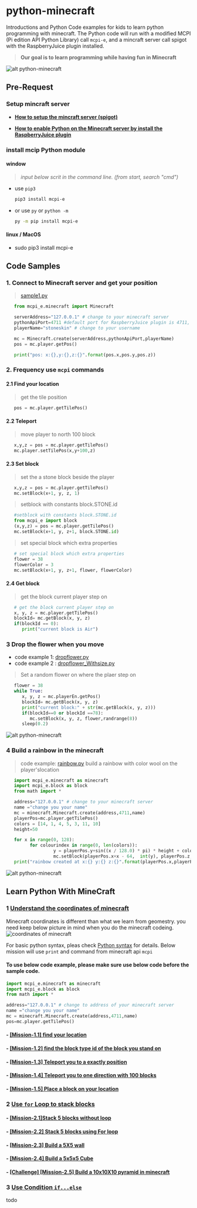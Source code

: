 # python-minecraft

Introductions and Python Code examples for kids to learn python programming with minecraft.  The Python code will run  with a modified MCPI (Pi edition API Python Library) call `mcpi-e`, and a mincraft server call spigot with the  RaspberryJuice plugin installed.

> **Our goal is to learn programming while having fun in Minecraft**

![alt python-minecraft](./documents/ProgrammingWithMineCraftPython.png)

## Pre-Request

### Setup mincraft server

- **[How to setup the mincraft server (spigot)](./documents/1_SetUpMineCraftServer/1.1_HowToSetUpMineCraftServer.md)**
  
- **[How to enable Python on the Minecraft server by install the RaspberryJuice plugin](./documents/1_SetUpMineCraftServer/1.2_HowToEnablePythonForMineCraftServer.md)**

### install mcip Python module

#### window

>*input below scrit in the command line. (from start, search "cmd")*

- use `pip3`
  
  ```bash
  pip3 install mcpi-e
  ```

- or use `py` or `python -m`
  
  ```bash
  py -m pip install mcpi-e
  ```

#### linux / MacOS

- sudo pip3 install mcpi-e

## Code Samples

### 1. Connect to Minecraft server and get your position

   >[sample1.py](./0.1-Sample1.py)

```python
   from mcpi_e.minecraft import Minecraft

   serverAddress="127.0.0.1" # change to your minecraft server
   pythonApiPort=4711 #default port for RaspberryJuice plugin is 4711, it could be changed in plugins\RaspberryJuice\config.yml
   playerName="stoneskin" # change to your username

   mc = Minecraft.create(serverAddress,pythonApiPort,playerName)
   pos = mc.player.getPos()

   print("pos: x:{},y:{},z:{}".format(pos.x,pos.y,pos.z))
```

### 2. Frequency use `mcpi` commands

#### 2.1 Find your location

> get the tile position

```python
   pos = mc.player.getTilePos()

```

#### 2.2 Teleport

> move player to north 100 block

```python
   x,y,z = pos = mc.player.getTilePos()
   mc.player.setTilePos(x,y+100,z)
```

#### 2.3 Set block

>set the a stone block beside the player

```python
   x,y,z = pos = mc.player.getTilePos()
   mc.setBlock(x+1, y, z, 1)
```

>setblock with constants block.STONE.id

```python
   #setblock with constants block.STONE.id
   from mcpi_e import block
   (x,y,z) = pos = mc.player.getTilePos()
   mc.setBlock(x+1, y, z+1, block.STONE.id)
```

>set special block which extra properties

```python
   # set special block which extra properties
   flower = 38
   flowerColor = 3
   mc.setBlock(x+1, y, z+1, flower, flowerColor)
```

#### 2.4 Get block

>get the block current player step on

```python
   # get the block current player step on
   x, y, z = mc.player.getTilePos()
   blockId= mc.getBlock(x, y, z)
   if(blockId == 0):
      print("current block is Air")
```

### 3 Drop the flower when you move

- code example 1: [dropflower.py](./samples/dropflower.py)
- code example 2 : [dropflower_Withsize.py](./samples/dropflower_withsize.py)

>Set a random flower on where the plaer step on

```python
   flower = 38
   while True:
      x, y, z = mc.playerEn.getPos()
      blockId= mc.getBlock(x, y, z)
      print("current block:" + str(mc.getBlock(x, y, z)))
      if(blockId==0 or blockId ==78):
         mc.setBlock(x, y, z, flower,randrange(8))
      sleep(0.2)
```

![alt python-minecraft](./documents/dropflowers.png)

### 4 Build a rainbow in the minecraft

>code example: [rainbow.py](./samples/rainbow.py)
>build a rainbow with color wool on the player'slocation

```python
   import mcpi_e.minecraft as minecraft
   import mcpi_e.block as block
   from math import *

   address="127.0.0.1" # change to your minecraft server
   name ="change you your name"
   mc = minecraft.Minecraft.create(address,4711,name)
   playerPos=mc.player.getTilePos()
   colors = [14, 1, 4, 5, 3, 11, 10]
   height=50

   for x in range(0, 128):
         for colourindex in range(0, len(colors)):
                  y = playerPos.y+sin((x / 128.0) * pi) * height + colourindex
                  mc.setBlock(playerPos.x+x - 64,  int(y), playerPos.z, block.WOOL.id, colors[len(colors) - 1 - colourindex])
   print("rainbow created at x:{} y:{} z:{}".format(playerPos.x,playerPos.y,playerPos.z))

```

![alt python-minecraft](./documents/rainbow.png)

## Learn Python With MineCraft

### 1 [Understand the coordinates of minecraft](./documents/2_LearnPythonWithMineCraft/LearnPythonWithMineCraft.md)

Minecraft coordinates is different than what we learn from geomestry. you need keep below picture in mind when you do the minecraft codeing.
![coordinates of minecraft](./documents/minecraft_Coordinates.png)

For basic python syntax, pleas check [Python syntax](https://www.w3schools.com/python/python_syntax.asp) for details.
Below mission will use `print` and command from minecraft api `mcpi`

#### To use below code example, please make sure use below code before the sample code.

```python
import mcpi_e.minecraft as minecraft
import mcpi_e.block as block
from math import *

address="127.0.0.1" # change to address of your minecraft server
name ="change you your name"
mc = minecraft.Minecraft.create(address,4711,name)
pos=mc.player.getTilePos()
```

#### - [[Mission-1.1] find your location](./documents/2_LearnPythonWithMineCraft/2.1_Understand_the_coordinates_of_minecraft.md#--mission-11-find-your-location)

#### - [[Mission-1.2] find the block type id of the block you stand on](./documents/2_LearnPythonWithMineCraft/2.1_Understand_the_coordinates_of_minecraft.md#--mission-12-find-the-block-type-id-of-the-block-you-stand-on)

#### - [[Mission-1.3] Teleport you to a exactly position](./documents/2_LearnPythonWithMineCraft/2.1_Understand_the_coordinates_of_minecraft.md#--mission-13-teleport-you-to-a-exactly-position)

#### - [[Mission-1.4] Teleport you to one direction with 100 blocks](./documents/2_LearnPythonWithMineCraft/2.1_Understand_the_coordinates_of_minecraft.md#--mission-14-teleport-you-to-one-direction-with-100-blocks)

#### - [[Mission-1.5] Place a block on your location](./documents/2_LearnPythonWithMineCraft/2.1_Understand_the_coordinates_of_minecraft.md#--mission-15-place-a-block-on-your-location)

### 2 [Use `for` Loop to stack blocks](./documents/2_LearnPythonWithMineCraft/2.2_Use_for_loop_to_stack_blocks.md#2-use-for-loop-to-stack-blocks)

#### - [[Mission-2.1]Stack 5 blocks without loop](./documents/2_LearnPythonWithMineCraft/2.2_Use_for_loop_to_stack_blocks.md#--mission-21stack-5-blocks-without-loop)

#### - [[Mission-2.2] Stack 5 blocks using For loop](./documents/2_LearnPythonWithMineCraft/2.2_Use_for_loop_to_stack_blocks.md#--mission-22-stack-5-blocks-using-for-loop)


#### - [[Mission-2.3] Build a 5X5 wall](./documents/2_LearnPythonWithMineCraft/2.2_Use_for_loop_to_stack_blocks.md#--mission-23-build-a-5x5-wall)

#### - [[Mission-2.4] Build a 5x5x5 Cube](./documents/2_LearnPythonWithMineCraft/2.2_Use_for_loop_to_stack_blocks.md#--mission-24-build-a-5x5x5-cube)

#### - [[Challenge] [Mission-2.5] Build a 10x10X10 pyramid in minecraft](./documents/2_LearnPythonWithMineCraft/2.2_Use_for_loop_to_stack_blocks.md#--challenge-mission-25-build-a-10x10x10-pyramid-in-minecraft)

### 3 [Use Condition `if...else`](./documents/2_LearnPythonWithMineCraft/2.3_Use_condition_minecraft_to_find_block.md#3-use-condition-ifelse)

todo

